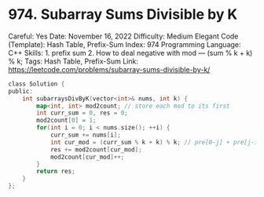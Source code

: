 # 974. Subarray Sums Divisible by K

Careful: Yes
Date: November 16, 2022
Difficulty: Medium
Elegant Code (Template): Hash Table, Prefix-Sum
Index: 974
Programming Language: C++
Skills: 1. prefix sum 2. How to deal negative with mod — (sum % k + k) % k;
Tags: Hash Table, Prefix-Sum
Link: https://leetcode.com/problems/subarray-sums-divisible-by-k/

```go
class Solution {
public:
    int subarraysDivByK(vector<int>& nums, int k) {
        map<int, int> mod2count; // store each mod to its first 
        int curr_sum = 0, res = 0;
        mod2count[0] = 1;
        for(int i = 0; i < nums.size(); ++i) {
            curr_sum += nums[i];
            int cur_mod = (curr_sum % k + k) % k; // pre[0-j] + pre[j-i] = pre[0-i] % k;
            res += mod2count[cur_mod];
            mod2count[cur_mod]++;
        }
        return res;
    }
};
```